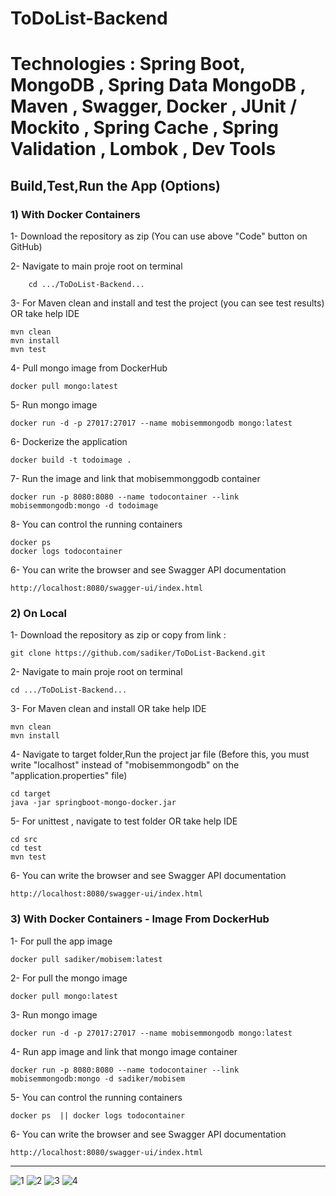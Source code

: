# ToDoList-Backend
# Technologies :  Spring Boot, MongoDB , Spring Data MongoDB , Maven , Swagger, Docker , JUnit / Mockito , Spring Cache , Spring Validation , Lombok , Dev Tools 
## Build,Test,Run the App (Options)
### 1) With Docker Containers    
1- Download the repository as zip (You can use above "Code" button on GitHub)
  	
2- Navigate to main proje root on terminal 
  	
        cd .../ToDoList-Backend...
3- For Maven clean and install and test the project (you can see test results) OR take help IDE
  	
	mvn clean 
	mvn install
	mvn test 
 
4-  Pull mongo image from DockerHub 
  
	docker pull mongo:latest
5- Run mongo image  
  	
	docker run -d -p 27017:27017 --name mobisemmongodb mongo:latest
6- Dockerize the application  
  	
	docker build -t todoimage .
7- Run the image and link that mobisemmonggodb container 
  	
	docker run -p 8080:8080 --name todocontainer --link mobisemmongodb:mongo -d todoimage
8- You can control the running containers 
  	
	docker ps 
	docker logs todocontainer
6- You can write the browser and see Swagger API documentation
  	
	http://localhost:8080/swagger-ui/index.html 

### 2) On Local   
1- Download the repository as zip or copy from link :
  	
	git clone https://github.com/sadiker/ToDoList-Backend.git
2- Navigate to main proje root on terminal 
  	
	cd .../ToDoList-Backend...
3- For Maven clean and install OR take help IDE
  	
	mvn clean 	
	mvn install
4- Navigate to target folder,Run the project jar file  (Before this, you must write "localhost" instead of "mobisemmongodb" on the "application.properties" file) 
  
	cd target	
	java -jar springboot-mongo-docker.jar
5- For unittest , navigate to test folder OR take help IDE
  	
	cd src 
	cd test 	
	mvn test 
6- You can write the browser and see Swagger API documentation
  	
	http://localhost:8080/swagger-ui/index.html 
	
### 3) With Docker Containers - Image From DockerHub   	
1- For pull the app image  
  	
	docker pull sadiker/mobisem:latest
2- For pull the mongo image 
  	
	docker pull mongo:latest
 
3- Run mongo image   
  
	docker run -d -p 27017:27017 --name mobisemmongodb mongo:latest
4- Run app image and link that mongo image container  
  	
	docker run -p 8080:8080 --name todocontainer --link mobisemmongodb:mongo -d sadiker/mobisem
  
5- You can control the running containers 
  	
	docker ps  || docker logs todocontainer
6- You can write the browser and see Swagger API documentation
  	
	http://localhost:8080/swagger-ui/index.html 
------------------------------------------------------------------------------------------------------------------------------------------

![1](https://github.com/sadiker/ToDoList-Backend/assets/121498198/f36018c7-3a98-4f94-ad67-d7722ea4c9ae)
![2](https://github.com/sadiker/ToDoList-Backend/assets/121498198/a702e990-49d2-4c33-90fd-b0fa8b00a538)
![3](https://github.com/sadiker/ToDoList-Backend/assets/121498198/4f1cfd80-1778-4145-859c-301539aa462b)
![4](https://github.com/sadiker/ToDoList-Backend/assets/121498198/cc64f192-92af-45f3-b001-3eb393945a60)
